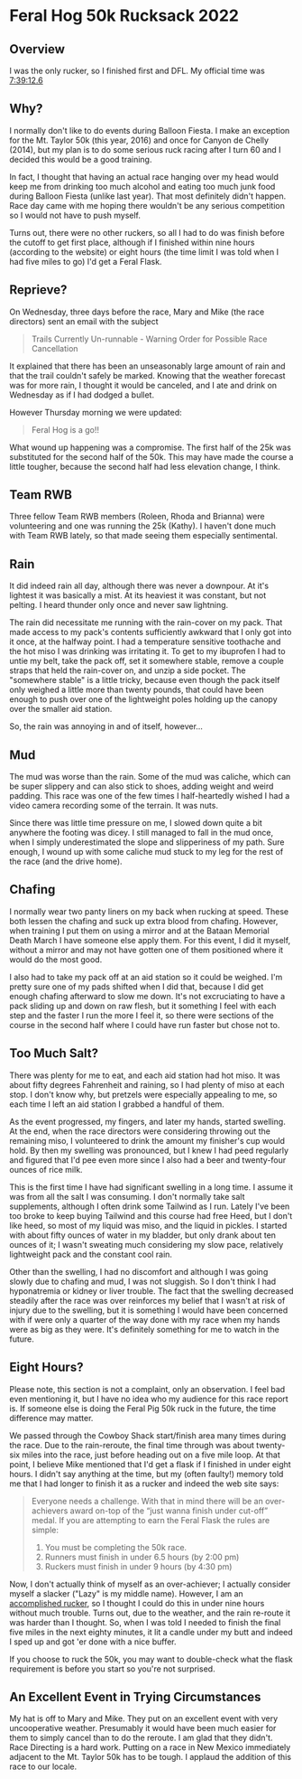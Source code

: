 # Feral Hog 50k Rucksack 2022

## Overview

I was the only rucker, so I finished first and DFL. My official time was
[7:39:12.6](https://www.webscorer.com/racedetails?raceid=293591&did=350019&cid=1738637&gender=M)

## Why?

I normally don't like to do events during Balloon Fiesta. I make an exception
for the Mt. Taylor 50k (this year, 2016) and once for Canyon de Chelly (2014),
but my plan is to do some serious ruck racing after I turn 60 and I decided
this would be a good training.

In fact, I thought that having an actual race hanging over my head
would keep me from drinking too much alcohol and eating too much junk
food during Balloon Fiesta (unlike last year).  That most definitely
didn't happen. Race day came with me hoping there wouldn't be any
serious competition so I would not have to push myself.

Turns out, there were no other ruckers, so all I had to do was finish before
the cutoff to get first place, although if I finished within nine hours
(according to the website) or eight hours (the time limit I was told when
I had five miles to go) I'd get a Feral Flask.

## Reprieve?

On Wednesday, three days before the race, Mary and Mike (the race directors)
sent an email with the subject

> Trails Currently Un-runnable - Warning Order for Possible Race Cancellation

It explained that there has been an unseasonably large amount of rain and
that the trail couldn't safely be marked.  Knowing that the weather forecast
was for more rain, I thought it would be canceled, and I ate and drink on
Wednesday as if I had dodged a bullet.

However Thursday morning we were updated:

> Feral Hog is a go!!

What wound up happening was a compromise.  The first half of the 25k
was substituted for the second half of the 50k.  This may have made
the course a little tougher, because the second half had less
elevation change, I think.

## Team RWB

Three fellow Team RWB members (Roleen, Rhoda and Brianna) were
volunteering and one was running the 25k (Kathy).  I haven't done
much with Team RWB lately, so that made seeing them especially
sentimental.

## Rain

It did indeed rain all day, although there was never a downpour.  At it's
lightest it was basically a mist.  At its heaviest it was constant, but not
pelting.  I heard thunder only once and never saw lightning.

The rain did necessitate me running with the rain-cover on my pack.
That made access to my pack's contents sufficiently awkward that I
only got into it once, at the halfway point.  I had a temperature
sensitive toothache and the hot miso I was drinking was irritating it.
To get to my ibuprofen I had to untie my belt, take the pack off, set
it somewhere stable, remove a couple straps that held the rain-cover
on, and unzip a side pocket.  The "somewhere stable" is a little
tricky, because even though the pack itself only weighed a little more
than twenty pounds, that could have been enough to push over one of
the lightweight poles holding up the canopy over the smaller aid
station.

So, the rain was annoying in and of itself, however&hellip;

## Mud

The mud was worse than the rain.  Some of the mud was caliche, which can be
super slippery and can also stick to shoes, adding weight and weird padding.
This race was one of the few times I half-heartedly wished I had a video
camera recording some of the terrain.  It was nuts.

Since there was little time pressure on me, I slowed down quite a bit
anywhere the footing was dicey.  I still managed to fall in the mud
once, when I simply underestimated the slope and slipperiness of my
path.  Sure enough, I wound up with some caliche mud stuck to my leg
for the rest of the race (and the drive home).

## Chafing

I normally wear two panty liners on my back when rucking at speed.
These both lessen the chafing and suck up extra blood from chafing.
However, when training I put them on using a mirror and at the Bataan
Memorial Death March I have someone else apply them.  For this event,
I did it myself, without a mirror and may not have gotten one of them
positioned where it would do the most good.

I also had to take my pack off at an aid station so it could be
weighed.  I'm pretty sure one of my pads shifted when I did that,
because I did get enough chafing afterward to slow me down.  It's not
excruciating to have a pack sliding up and down on raw flesh, but it
something I feel with each step and the faster I run the more I feel
it, so there were sections of the course in the second half where I
could have run faster but chose not to.

## Too Much Salt?

There was plenty for me to eat, and each aid station had hot miso.  It
was about fifty degrees Fahrenheit and raining, so I had plenty of
miso at each stop. I don't know why, but pretzels were especially
appealing to me, so each time I left an aid station I grabbed a
handful of them.

As the event progressed, my fingers, and later my hands, started
swelling.  At the end, when the race directors were considering
throwing out the remaining miso, I volunteered to drink the amount my
finisher's cup would hold.  By then my swelling was pronounced, but I
knew I had peed regularly and figured that I'd pee even more since I
also had a beer and twenty-four ounces of rice milk.

This is the first time I have had significant swelling in a long time.
I assume it was from all the salt I was consuming.  I don't normally
take salt supplements, although I often drink some Tailwind as I run.
Lately I've been too broke to keep buying Tailwind and this course had
free Heed, but I don't like heed, so most of my liquid was miso, and
the liquid in pickles.  I started with about fifty ounces of water in
my bladder, but only drank about ten ounces of it; I wasn't sweating
much considering my slow pace, relatively lightweight pack and the
constant cool rain.

Other than the swelling, I had no discomfort and although I was going
slowly due to chafing and mud, I was not sluggish.  So I don't think I
had hyponatremia or kidney or liver trouble.  The fact that the
swelling decreased steadily after the race was over reinforces my
belief that I wasn't at risk of injury due to the swelling, but it is
something I would have been concerned with if were only a quarter of
the way done with my race when my hands were as big as they were.
It's definitely something for me to watch in the future.

## Eight Hours?

Please note, this section is not a complaint, only an observation.  I
feel bad even mentioning it, but I have no idea who my audience for
this race report is.  If someone else is doing the Feral Pig 50k ruck
in the future, the time difference may matter.

We passed through the Cowboy Shack start/finish area many times
during the race.  Due to the rain-reroute, the final time through was
about twenty-six miles into the race, just before heading out on a
five mile loop.  At that point, I believe Mike mentioned that I'd get
a flask if I finished in under eight hours.  I didn't say anything at
the time, but my (often faulty!) memory told me that I had longer to
finish it as a rucker and indeed the web site says:

> Everyone needs a challenge. With that in mind there will be an over-achievers award on-top of the “just wanna finish under cut-off” medal. If you are attempting to earn the Feral Flask the rules are simple:
>
> 1. You must be completing the 50k race.
> 2. Runners must finish in under 6.5 hours (by 2:00 pm)
> 3. Ruckers must finish in under 9 hours (by 4:30 pm)

Now, I don't actually think of myself as an over-achiever; I actually
consider myself a slacker ("Lazy" is my middle name).  However, I am
an [accomplished
rucker](https://bataanmemorialdeathmarch.itsyourrace.com/Results/6574/2016/35464/1524),
so I thought I could do this in under nine hours without much trouble.
Turns out, due to the weather, and the rain re-route it was harder
than I thought.  So, when I was told I needed to finish the final five
miles in the next eighty minutes, it lit a candle under my butt and
indeed I sped up and got 'er done with a nice buffer.

If you choose to ruck the 50k, you may want to double-check what the
flask requirement is before you start so you're not surprised.

## An Excellent Event in Trying Circumstances

My hat is off to Mary and Mike.  They put on an excellent event with
very uncooperative weather.  Presumably it would have been much easier
for them to simply cancel than to do the reroute.  I am glad that they
didn't.  Race Directing is a hard work.  Putting on a race in New
Mexico immediately adjacent to the Mt. Taylor 50k has to be tough.  I
applaud the addition of this race to our locale.
